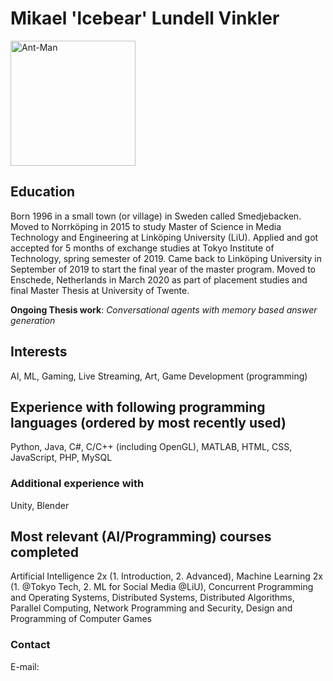 # Mikael 'lcebear' Lundell Vinkler
<img src="https://scontent-amt2-1.cdninstagram.com/v/t51.2885-15/sh0.08/e35/s640x640/73512657_237847357204974_1177511743869306577_n.jpg?_nc_ht=scontent-amt2-1.cdninstagram.com&_nc_cat=106&_nc_ohc=Uu2I-4EWzG4AX8H5Btx&oh=c753b9c6c7624b6e4215683f80b313eb&oe=5F34B659" alt="Ant-Man" width="200"/>

## Education
Born 1996 in a small town (or village) in Sweden called Smedjebacken. 
Moved to Norrköping in 2015 to study Master of Science in Media Technology and Engineering at Linköping University (LiU). 
Applied and got accepted for 5 months of exchange studies at Tokyo Institute of Technology, spring semester of 2019. 
Came back to Linköping University in September of 2019 to start the final year of the master program. 
Moved to Enschede, Netherlands in March 2020 as part of placement studies and final Master Thesis at University of Twente.

**Ongoing Thesis work**: _Conversational agents with memory based answer generation_

## Interests
AI, ML, Gaming, Live Streaming, Art, Game Development (programming)

## Experience with following programming languages (ordered by most recently used)
Python, Java, C#, C/C++ (including OpenGL), MATLAB, HTML, CSS, JavaScript, PHP, MySQL

### Additional experience with
Unity, Blender

## Most relevant (AI/Programming) courses completed
Artificial Intelligence 2x (1. Introduction, 2. Advanced), Machine Learning 2x (1. @Tokyo Tech, 2. ML for Social Media @LiU), Concurrent Programming and Operating Systems, Distributed Systems, Distributed Algorithms, Parallel Computing, Network Programming and Security, Design and Programming of Computer Games

### Contact
E-mail: <a href = "mailto: mikvi575@student.liu.se"/>
